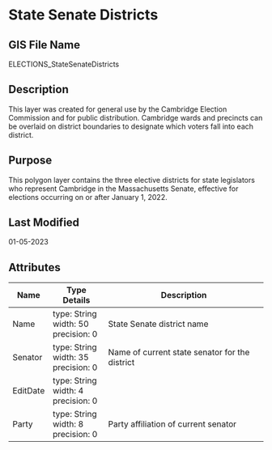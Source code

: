 # State Senate Districts
## GIS File Name
ELECTIONS_StateSenateDistricts
## Description
<DIV STYLE="text-align:Left;"><DIV><DIV><P><SPAN>This layer was created for general use by the Cambridge Election Commission and for public distribution. Cambridge wards and precincts can be overlaid on district boundaries to designate which voters fall into each district.</SPAN></P></DIV></DIV></DIV>

## Purpose
This polygon layer contains the three elective districts for state legislators who represent Cambridge in the Massachusetts Senate, effective for elections occurring on or after January 1, 2022.
## Last Modified
01-05-2023
## Attributes
|Name|Type Details|Description|
|----|------------|-----------|
|Name|type: String<br/>width: 50<br/>precision: 0|State Senate district name|
|Senator|type: String<br/>width: 35<br/>precision: 0|Name of current state senator for the district|
|EditDate|type: String<br/>width: 4<br/>precision: 0||
|Party|type: String<br/>width: 8<br/>precision: 0|Party affiliation of current senator|
